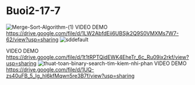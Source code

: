 # Buoi2-17-7
![Merge-Sort-Algorithm-(1)](https://github.com/user-attachments/assets/98f565da-d039-46a1-8621-c3f8ad299639)
VIDEO DEMO https://drive.google.com/file/d/1LW2AbfdEii6UBSjk2Q9S0VMXMs7W7-62/view?usp=sharing
![sddefault](https://github.com/user-attachments/assets/1cf45d9f-e357-44fa-bf05-bdda151fa0b8)

VIDEO DEMO https://drive.google.com/file/d/1t1tRPTQidEWK4EheTr_6c_Ru09ix2rkf/view?usp=sharing
![thuat-toan-binary-search-tim-kiem-nhi-phan](https://github.com/user-attachments/assets/60aa3d53-9aa9-4df2-a3e0-851ce6c3dc91)
VIDEO DEMO https://drive.google.com/file/d/1UQ-zs40uFB_5_Ig_hl6kfMqwn5re3B7f/view?usp=sharing
